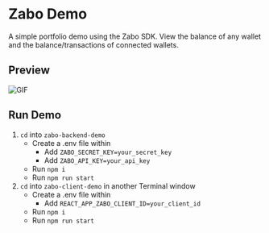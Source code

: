 # Zabo Demo
A simple portfolio demo using the Zabo SDK. View the balance of any wallet and the balance/transactions of connected wallets.

## Preview
![GIF](https://i.imgur.com/e3Zlec0.gif)

## Run Demo
1. `cd` into `zabo-backend-demo`
    - Create a .env file within
      - Add `ZABO_SECRET_KEY=your_secret_key`
      - Add `ZABO_API_KEY=your_api_key`
    - Run `npm i`
    - Run `npm run start`
2. `cd` into `zabo-client-demo` in another Terminal window
    - Create a .env file within
      - Add `REACT_APP_ZABO_CLIENT_ID=your_client_id`
    - Run `npm i`
    - Run `npm run start`
